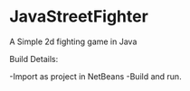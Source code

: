 # JavaStreetFighter
A Simple 2d fighting game in Java

Build Details:

-Import as project in NetBeans
-Build and run.
